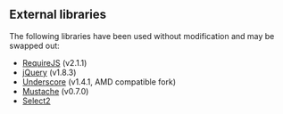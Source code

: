 ## External libraries

The following libraries have been used without modification and may be swapped out:

* [RequireJS](http://requirejs.org/) (v2.1.1)
* [jQuery](http://jquery.com/) (v1.8.3)
* [Underscore](https://github.com/amdjs/underscore/) (v1.4.1, AMD compatible fork)
* [Mustache](https://github.com/janl/mustache.js) (v0.7.0)
* [Select2](http://ivaynberg.github.com/select2/)
